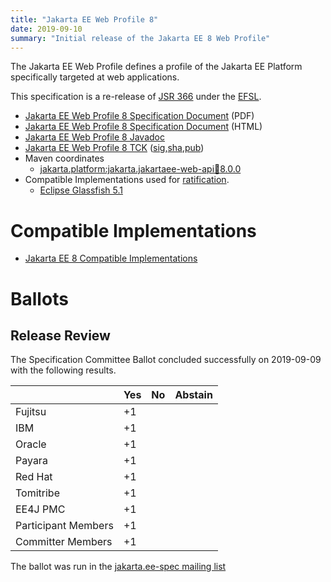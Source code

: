 ```yaml
---
title: "Jakarta EE Web Profile 8"
date: 2019-09-10
summary: "Initial release of the Jakarta EE 8 Web Profile"
---
```

The Jakarta EE Web Profile defines a profile of the Jakarta EE Platform specifically targeted at web applications.

This specification is a re-release of [JSR 366](http://jcp.org/en/jsr/detail?id=366) under the [EFSL](https://www.eclipse.org/legal/efsl/).

* [Jakarta EE Web Profile 8 Specification Document](./webprofile-spec-8.pdf) (PDF)
* [Jakarta EE Web Profile 8 Specification Document](./webprofile-spec-8.html) (HTML)
* [Jakarta EE Web Profile 8 Javadoc](./apidocs)
* [Jakarta EE Web Profile 8 TCK](https://download.eclipse.org/jakartaee/platform/8/jakarta-jakartaeetck-8.0.2.zip) ([sig](https://download.eclipse.org/jakartaee/platform/8/jakarta-jakartaeetck-8.0.2.zip.sig),[sha](https://download.eclipse.org/jakartaee/platform/8/jakarta-jakartaeetck-8.0.2.zip.sha256),[pub](https://jakarta.ee/specifications/jakartaee-spec-committee.pub))
* Maven coordinates
  * [jakarta.platform:jakarta.jakartaee-web-api:jar:8.0.0](https://central.sonatype.com/artifact/jakarta.platform/jakarta.jakartaee-web-api/8.0.0/jar)
* Compatible Implementations used for [ratification](https://www.eclipse.org/projects/efsp/?version=1.2#efsp-ratification).
  * [Eclipse Glassfish 5.1](https://projects.eclipse.org/projects/ee4j.glassfish/downloads)

# Compatible Implementations
* [Jakarta EE 8 Compatible Implementations](https://jakarta.ee/compatibility/#tab-8)

# Ballots

## Release Review

The Specification Committee Ballot concluded successfully on 2019-09-09 with the following results.

|                       |  Yes    | No      | Abstain  |
|-----------------------|---------|---------|----------|
|Fujitsu                |   +1    |         |          |
|IBM                    |   +1    |         |          |
|Oracle                 |   +1    |         |          |
|Payara                 |   +1    |         |          |
|Red Hat                |   +1    |         |          |
|Tomitribe              |   +1    |         |          |
|EE4J PMC               |   +1    |         |          |
|Participant Members    |   +1    |         |          |
|Committer Members      |   +1    |         |          |

The ballot was run in the [jakarta.ee-spec mailing list](https://www.eclipse.org/lists/jakarta.ee-spec/msg00533.html)
